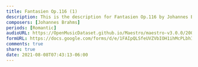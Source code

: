 ```yaml
---
title: Fantasien Op.116 (1)
description: This is the description for Fantasien Op.116 by Johannes Brahms
composers: [Johannes Brahms]
periods: [Romantic]
audioURL: https://OpenMusicDataset.github.io/Maestro/maestro-v3.0.0/2006/MIDI-Unprocessed_02_R1_2006_01-04_ORIG_MID--AUDIO_02_R1_2006_02_Track02_wav.midi
formURL: https://docs.google.com/forms/d/e/1FAIpQLSfeUVZVbIOH1ihMcPLbhIq14-5wl8LUJsdYIeHhTPdu8wRU5w/viewform
comments: true
share: true
date: 2021-08-08T07:43:13-06:00
---
```

